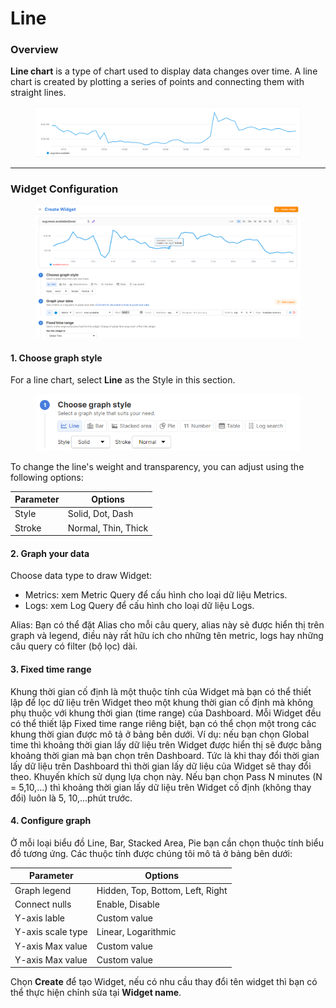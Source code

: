 # Line

### Overview

**Line chart** is a type of chart used to display data changes over time. A line chart is created by plotting a series of points and connecting them with straight lines.

<figure><img src="../../../../.gitbook/assets/image (55).png" alt=""><figcaption></figcaption></figure>

***

### Widget Configuration

<figure><img src="../../../../.gitbook/assets/image (56).png" alt=""><figcaption></figcaption></figure>

#### 1. Choose graph style

For a line chart, select **Line** as the Style in this section.

<figure><img src="../../../../.gitbook/assets/image (57).png" alt=""><figcaption></figcaption></figure>

To change the line's weight and transparency, you can adjust using the following options:

| **Parameter** | **Options**         |
| ------------- | ------------------- |
| Style         | Solid, Dot, Dash    |
| Stroke        | Normal, Thin, Thick |

#### 2. Graph your data

Choose data type to draw Widget:

* Metrics: xem Metric Query để cấu hình cho loại dữ liệu Metrics.
* Logs: xem Log Query để cấu hình cho loại dữ liệu Logs.

Alias: Bạn có thể đặt Alias cho mỗi câu query, alias này sẽ được hiển thị trên graph và legend, điều này rất hữu ích cho những tên metric, logs hay những câu query có filter (bộ lọc) dài.

#### 3. Fixed time range

Khung thời gian cố định là một thuộc tính của Widget mà bạn có thể thiết lập để lọc dữ liệu trên Widget theo một khung thời gian cố định mà không phụ thuộc với khung thời gian (time range) của Dashboard. Mỗi Widget đều có thể thiết lập Fixed time range riêng biệt, bạn có thể chọn một trong các khung thời gian được mô tả ở bảng bên dưới. Ví dụ: nếu bạn chọn Global time thì khoảng thời gian lấy dữ liệu trên Widget được hiển thị sẽ được bằng khoảng thời gian mà bạn chọn trên Dashboard. Tức là khi thay đổi thời gian lấy dữ liệu trên Dashboard thì thời gian lấy dữ liệu của Widget sẽ thay đổi theo. Khuyến khích sử dụng lựa chọn này. Nếu bạn chọn Pass N minutes (N = 5,10,...) thì khoảng thời gian lấy dữ liệu trên Widget cố định (không thay đổi) luôn là 5, 10,...phút trước.

#### 4. Configure graph

Ở mỗi loại biểu đồ Line, Bar, Stacked Area, Pie bạn cần chọn thuộc tính biểu đồ tương ứng. Các thuộc tính được chúng tôi mô tả ở bảng bên dưới:

| **Parameter**     | **Options**                      |
| ----------------- | -------------------------------- |
| Graph legend      | Hidden, Top, Bottom, Left, Right |
| Connect nulls     | Enable, Disable                  |
| Y-axis lable      | Custom value                     |
| Y-axis scale type | Linear, Logarithmic              |
| Y-axis Max value  | Custom value                     |
| Y-axis Max value  | Custom value                     |

Chọn **Create** để tạo Widget, nếu có nhu cầu thay đổi tên widget thì bạn có thể thực hiện chỉnh sửa tại **Widget name**.
